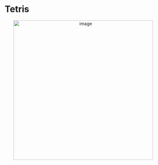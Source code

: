 # Tetris
<div align="center">
    <img width="448" alt="image" src="https://github.com/user-attachments/assets/c57296ff-af2d-4877-8400-d4cb62ad82e5" />
</div>